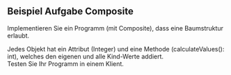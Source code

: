 ## Beispiel Aufgabe Composite
Implementieren Sie ein Programm (mit Composite), dass eine Baumstruktur erlaubt.  
  
Jedes Objekt hat ein Attribut (Integer) und eine Methode (calculateValues(): int), welches den eigenen und alle Kind-Werte addiert.  
Testen Sie Ihr Programm in einem Klient.